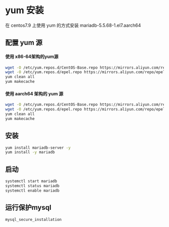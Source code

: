 # yum 安装

在 centos7.9 上使用 yum 的方式安装 mariadb-5.5.68-1.el7.aarch64



## 配置 yum 源

#### 使用 x86-64架构的yum源

```bash
wget -O /etc/yum.repos.d/CentOS-Base.repo https://mirrors.aliyun.com/repo/Centos-7.repo
wget -O /etc/yum.repos.d/epel.repo https://mirrors.aliyun.com/repo/epel-7.repo
yum clean all
yum makecache
```

#### 使用 aarch64 架构的 yum 源

```bash
wget -O /etc/yum.repos.d/CentOS-Base.repo https://mirrors.aliyun.com/repo/Centos-altarch-7.repo
wget -O /etc/yum.repos.d/epel.repo https://mirrors.aliyun.com/repo/epel-7.repo
yum clean all
yum makecache
```



## 安装

~~~bash
yum install mariadb-server -y
yum install -y mariadb
~~~



## 启动

~~~bash
systemctl start mariadb
systemctl status mariadb
systemctl enable mariadb
~~~



## 运行保护mysql

~~~bash
mysql_secure_installation
~~~



